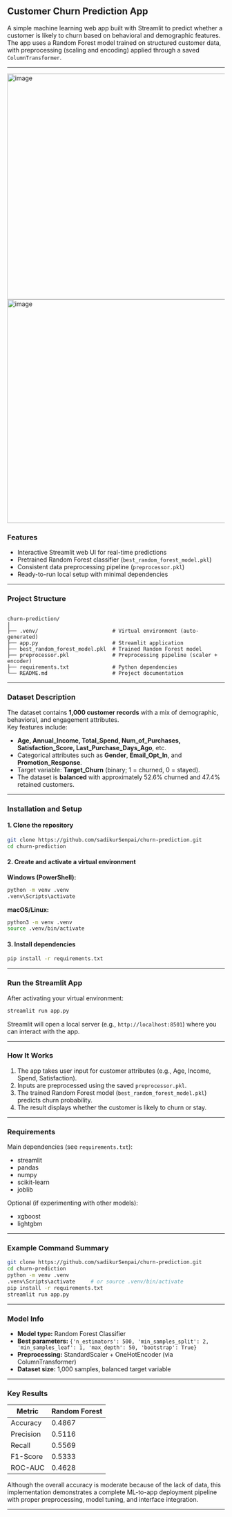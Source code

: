 ## Customer Churn Prediction App

A simple machine learning web app built with Streamlit to predict whether a customer is likely to churn based on behavioral and demographic features.  
The app uses a Random Forest model trained on structured customer data, with preprocessing (scaling and encoding) applied through a saved `ColumnTransformer`.

---

<img width="919" height="523" alt="image" src="https://github.com/user-attachments/assets/f24852df-c826-4f61-9107-c76a83845570" />
<img width="920" height="518" alt="image" src="https://github.com/user-attachments/assets/0f8a83da-5f13-4076-827d-2f3b2b5569fd" />



### Features

* Interactive Streamlit web UI for real-time predictions  
* Pretrained Random Forest classifier (`best_random_forest_model.pkl`)  
* Consistent data preprocessing pipeline (`preprocessor.pkl`)  
* Ready-to-run local setup with minimal dependencies  

---

### Project Structure

```

churn-prediction/
│
├── .venv/                        # Virtual environment (auto-generated)
├── app.py                        # Streamlit application
├── best_random_forest_model.pkl  # Trained Random Forest model
├── preprocessor.pkl              # Preprocessing pipeline (scaler + encoder)
├── requirements.txt              # Python dependencies
└── README.md                     # Project documentation

````

---

### Dataset Description

The dataset contains **1,000 customer records** with a mix of demographic, behavioral, and engagement attributes.  
Key features include:

- **Age, Annual_Income, Total_Spend, Num_of_Purchases, Satisfaction_Score, Last_Purchase_Days_Ago**, etc.  
- Categorical attributes such as **Gender**, **Email_Opt_In**, and **Promotion_Response**.  
- Target variable: **Target_Churn** (binary; 1 = churned, 0 = stayed).  
- The dataset is **balanced** with approximately 52.6% churned and 47.4% retained customers.

---

### Installation and Setup

#### 1. Clone the repository

```bash
git clone https://github.com/sadikurSenpai/churn-prediction.git
cd churn-prediction
````

#### 2. Create and activate a virtual environment

**Windows (PowerShell):**

```bash
python -m venv .venv
.venv\Scripts\activate
```

**macOS/Linux:**

```bash
python3 -m venv .venv
source .venv/bin/activate
```

#### 3. Install dependencies

```bash
pip install -r requirements.txt
```

---

### Run the Streamlit App

After activating your virtual environment:

```bash
streamlit run app.py
```

Streamlit will open a local server (e.g., `http://localhost:8501`) where you can interact with the app.

---

### How It Works

1. The app takes user input for customer attributes (e.g., Age, Income, Spend, Satisfaction).
2. Inputs are preprocessed using the saved `preprocessor.pkl`.
3. The trained Random Forest model (`best_random_forest_model.pkl`) predicts churn probability.
4. The result displays whether the customer is likely to churn or stay.

---

### Requirements

Main dependencies (see `requirements.txt`):

* streamlit
* pandas
* numpy
* scikit-learn
* joblib

Optional (if experimenting with other models):

* xgboost
* lightgbm

---

### Example Command Summary

```bash
git clone https://github.com/sadikurSenpai/churn-prediction.git
cd churn-prediction
python -m venv .venv
.venv\Scripts\activate     # or source .venv/bin/activate
pip install -r requirements.txt
streamlit run app.py
```

---

### Model Info

* **Model type:** Random Forest Classifier
* **Best parameters:**
  `{'n_estimators': 500, 'min_samples_split': 2, 'min_samples_leaf': 1, 'max_depth': 50, 'bootstrap': True}`
* **Preprocessing:** StandardScaler + OneHotEncoder (via ColumnTransformer)
* **Dataset size:** 1,000 samples, balanced target variable

---

### Key Results

| Metric    | Random Forest |
| --------- | ------------- |
| Accuracy  | 0.4867        |
| Precision | 0.5116        |
| Recall    | 0.5569        |
| F1-Score  | 0.5333        |
| ROC-AUC   | 0.4628        |

Although the overall accuracy is moderate because of the lack of data, this implementation demonstrates a complete ML-to-app deployment pipeline with proper preprocessing, model tuning, and interface integration.

---
